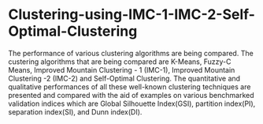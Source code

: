 # Clustering-using-IMC-1-IMC-2-Self-Optimal-Clustering

The performance of various clustering
algorithms are being compared. The custering algorithms that
are being compared are K-Means, Fuzzy-C Means, Improved
Mountain Clustering - 1 (IMC-1), Improved Mountain Clustering -2 (IMC-2) and Self-Optimal Clustering. The quantitative
and qualitative performances of all these well-known clustering
techniques are presented and compared with the aid of examples
on various benchmarked validation indices which are Global
Silhouette Index(GSI), partition index(PI), separation index(SI),
and Dunn index(DI).
